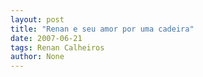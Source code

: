 ```yaml
---
layout: post
title: "Renan e seu amor por uma cadeira"
date: 2007-06-21
tags: Renan Calheiros
author: None
---
```

 